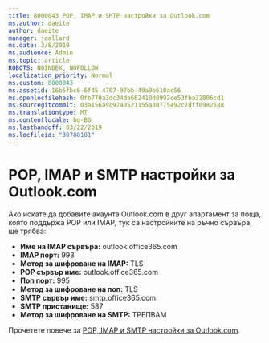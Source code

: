 ```yaml
---
title: 8000043 POP, IMAP и SMTP настройки за Outlook.com
ms.author: daeite
author: daeite
manager: joallard
ms.date: 3/8/2019
ms.audience: Admin
ms.topic: article
ROBOTS: NOINDEX, NOFOLLOW
localization_priority: Normal
ms.custom: 8000043
ms.assetid: 16b5fbc6-6f45-4707-97bb-49a9b610ac56
ms.openlocfilehash: 0fb770a3dc34da662410d8992ce53fba32006cd1
ms.sourcegitcommit: 03a156a9c9740521155a30775492c7dff0982588
ms.translationtype: MT
ms.contentlocale: bg-BG
ms.lasthandoff: 03/22/2019
ms.locfileid: "30788181"
---
```

# <a name="pop-imap-and-smtp-settings-for-outlookcom"></a>POP, IMAP и SMTP настройки за Outlook.com

Ако искате да добавите акаунта Outlook.com в друг апартамент за поща, която поддържа POP или IMAP, тук са настройките на ръчно сървъра, ще трябва:
  
- **Име на IMAP сървъра:** outlook.office365.com 
- **IMAP порт:** 993   
- **Метод за шифроване на IMAP:** TLS   
- **POP сървър име:** outlook.office365.com  
- **Поп порт:** 995  
- **Метод за шифроване на поп:** TLS  
- **SMTP сървър име:** smtp.office365.com 
- **SMTP пристанище:** 587 
- **Метод за шифроване на SMTP:** ТРЕПВАМ 

Прочетете повече за [POP, IMAP и SMTP настройки за Outlook.com](https://go.microsoft.com/fwlink/p/?linkid=2001402&amp;clcid=0x409).